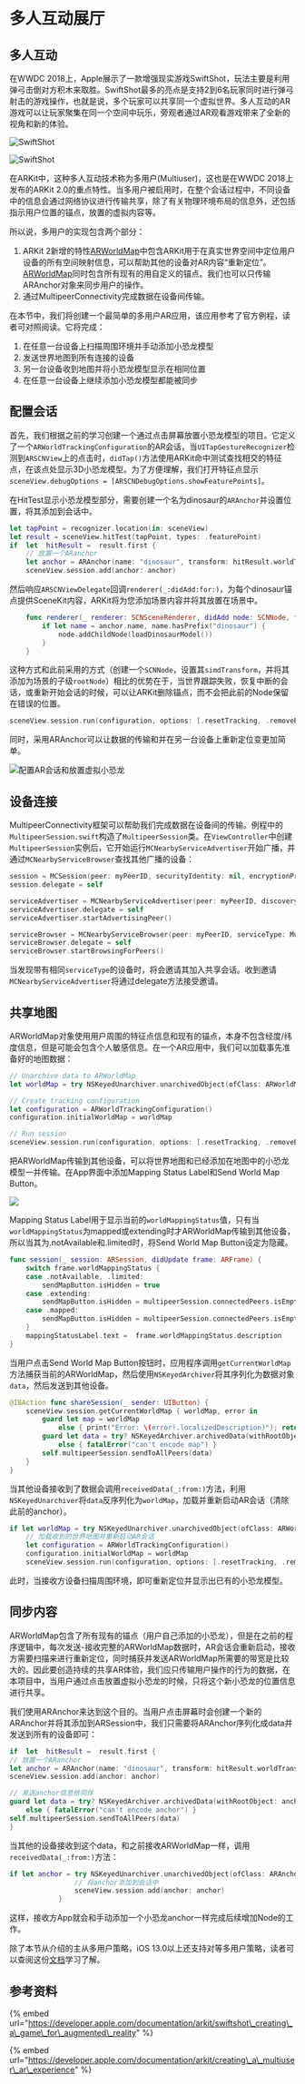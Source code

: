 # 多人互动展厅

## 多人互动

在WWDC 2018上，Apple展示了一款增强现实游戏SwiftShot，玩法主要是利用弹弓击倒对方积木来取胜。SwiftShot最多的亮点是支持2到6名玩家同时进行弹弓射击的游戏操作，也就是说，多个玩家可以共享同一个虚拟世界。多人互动的AR游戏可以让玩家聚集在同一个空间中玩乐，旁观者通过AR观看游戏带来了全新的视角和新的体验。

![SwiftShot](.gitbook/assets/1.png)

![SwiftShot](.gitbook/assets/image%20%2824%29.png)

在ARKit中，这种多人互动技术称为多用户\(Multiuser\)，这也是在WWDC 2018上发布的ARKit 2.0的重点特性。当多用户被启用时，在整个会话过程中，不同设备中的信息会通过网络协议进行传输共享，除了有关物理环境布局的信息外，还包括指示用户位置的锚点，放置的虚拟内容等。

所以说，多用户的实现包含两个部分：

1. ARKit 2新增的特性[ARWorldMap](https://developer.apple.com/documentation/arkit/arworldmap)中包含ARKit用于在真实世界空间中定位用户设备的所有空间映射信息，可以帮助其他的设备对AR内容“重新定位”。[ARWorldMap](https://developer.apple.com/documentation/arkit/arworldmap)同时包含所有现有的用自定义的锚点。我们也可以只传输ARAnchor对象来同步用户的操作。
2. 通过MultipeerConnectivity完成数据在设备间传输。

在本节中，我们将创建一个最简单的多用户AR应用，该应用参考了官方例程，读者可对照阅读。它将完成：

1. 在任意一台设备上扫描周围环境并手动添加小恐龙模型
2. 发送世界地图到所有连接的设备
3. 另一台设备收到地图并将小恐龙模型显示在相同位置
4. 在任意一台设备上继续添加小恐龙模型都能被同步

## 配置会话

首先，我们根据之前的学习创建一个通过点击屏幕放置小恐龙模型的项目。它定义了一个`ARWorldTrackingConfiguration`的AR会话，当`UITapGestureRecognizer`检测到`ARSCNView`上的点击时，`didTap()`方法使用ARKit命中测试查找相交的特征点，在该点处显示3D小恐龙模型。为了方便理解，我们打开特征点显示`sceneView.debugOptions = [ARSCNDebugOptions.showFeaturePoints]`。

在HitTest显示小恐龙模型部分，需要创建一个名为dinosaur的`ARAnchor`并设置位置，将其添加到会话中。

```swift
let tapPoint = recognizer.location(in: sceneView)
let result = sceneView.hitTest(tapPoint, types: .featurePoint)
if  let  hitResult =  result.first {
    // 放置一个ARanchor
    let anchor = ARAnchor(name: "dinosaur", transform: hitResult.worldTransform)
    sceneView.session.add(anchor: anchor)
```

然后响应`ARSCNViewDelegate`回调`renderer(_:didAdd:for:)`，为每个dinosaur锚点提供SceneKit内容，ARKit将为您添加场景内容并将其放置在场景中。

```swift
    func renderer(_ renderer: SCNSceneRenderer, didAdd node: SCNNode, for anchor: ARAnchor) {
        if let name = anchor.name, name.hasPrefix("dinosaur") {
            node.addChildNode(loadDinosaurModel())
        }
    }
```

这种方式和此前采用的方式（创建一个`SCNNode`，设置其`simdTransform`，并将其添加为场景的子级`rootNode`）相比的优势在于，当世界跟踪失败，恢复中断的会话，或重新开始会话的时候，可以让ARKit删除锚点，而不会把此前的Node保留在错误的位置。

```swift
sceneView.session.run(configuration, options: [.resetTracking, .removeExistingAnchors])
```

同时，采用ARAnchor可以让数据的传输和并在另一台设备上重新定位变更加简单。

![&#x914D;&#x7F6E;AR&#x4F1A;&#x8BDD;&#x548C;&#x653E;&#x7F6E;&#x865A;&#x62DF;&#x5C0F;&#x6050;&#x9F99;](.gitbook/assets/img_fc337861bdd9-1.jpeg)

## 设备连接

MultipeerConnectivity框架可以帮助我们完成数据在设备间的传输。例程中的`MultipeerSession.swift`构造了`MultipeerSession`类。在`ViewController`中创建`MultipeerSession`实例后，它开始运行`MCNearbyServiceAdvertiser`开始广播，并通过`MCNearbyServiceBrowser`查找其他广播的设备：

```swift
session = MCSession(peer: myPeerID, securityIdentity: nil, encryptionPreference: .required)
session.delegate = self

serviceAdvertiser = MCNearbyServiceAdvertiser(peer: myPeerID, discoveryInfo: nil, serviceType: MultipeerSession.serviceType)
serviceAdvertiser.delegate = self
serviceAdvertiser.startAdvertisingPeer()

serviceBrowser = MCNearbyServiceBrowser(peer: myPeerID, serviceType: MultipeerSession.serviceType)
serviceBrowser.delegate = self
serviceBrowser.startBrowsingForPeers()

```

当发现带有相同`serviceType`的设备时，将会邀请其加入共享会话。收到邀请`MCNearbyServiceAdvertiser`将通过delegate方法接受邀请。

## 共享地图

ARWorldMap对象使用用户周围的特征点信息和现有的锚点，本身不包含经度/纬度信息，但是可能会包含个人敏感信息。在一个AR应用中，我们可以加载事先准备好的地图数据：

```swift
// Unarchive data to ARWorldMap
let worldMap = try NSKeyedUnarchiver.unarchivedObject(ofClass: ARWorldMap.self, from: data)

// Create tracking configuration
let configuration = ARWorldTrackingConfiguration()
configuration.initialWorldMap = worldMap

// Run session
sceneView.session.run(configuration, options: [.resetTracking, .removeExistingAnchors])
```

把ARWorldMap传输到其他设备，可以将世界地图和已经添加在地图中的小恐龙模型一并传输。在App界面中添加Mapping Status Label和Send World Map Button。

![](.gitbook/assets/image%20%281%29.png)

Mapping Status Label用于显示当前的`worldMappingStatus`值，只有当`worldMappingStatus`为mapped或extending时才ARWorldMap传输到其他设备，所以当其为.notAvailable和.limited时，将Send World Map Button设定为隐藏。

```swift
func session(_ session: ARSession, didUpdate frame: ARFrame) {
    switch frame.worldMappingStatus {
    case .notAvailable, .limited:
        sendMapButton.isHidden = true
    case .extending:
        sendMapButton.isHidden = multipeerSession.connectedPeers.isEmpty
    case .mapped:
        sendMapButton.isHidden = multipeerSession.connectedPeers.isEmpty
    }
    mappingStatusLabel.text =  frame.worldMappingStatus.description
}
```

当用户点击Send World Map Button按钮时，应用程序调用`getCurrentWorldMap`方法捕获当前的ARWorldMap，然后使用`NSKeyedArchiver`将其序列化为数据对象`data`，然后发送到其他设备。

```swift
@IBAction func shareSession(_ sender: UIButton) {
    sceneView.session.getCurrentWorldMap { worldMap, error in
        guard let map = worldMap
            else { print("Error: \(error!.localizedDescription)"); return }
        guard let data = try? NSKeyedArchiver.archivedData(withRootObject: map, requiringSecureCoding: true)
            else { fatalError("can't encode map") }
        self.multipeerSession.sendToAllPeers(data)
    }
}
```

当其他设备接收到了数据会调用`receivedData(_:from:)`方法，利用`NSKeyedUnarchiver`将`data`反序列化为`worldMap`，加载并重新启动AR会话（清除此前的anchor）。

```swift
if let worldMap = try NSKeyedUnarchiver.unarchivedObject(ofClass: ARWorldMap.self, from: data) {
    // 加载收到的世界地图并重新启动AR会话
    let configuration = ARWorldTrackingConfiguration()
    configuration.initialWorldMap = worldMap
    sceneView.session.run(configuration, options: [.resetTracking, .removeExistingAnchors])
```

此时，当接收方设备扫描周围环境，即可重新定位并显示出已有的小恐龙模型。

## 同步内容

ARWorldMap包含了所有现有的锚点（用户自己添加的小恐龙），但是在之前的程序逻辑中，每次发送-接收完整的ARWorldMap数据时，AR会话会重新启动，接收方需要扫描来进行重新定位，同时捕获并发送ARWorldMap所需要的带宽是比较大的。因此要创造持续的共享AR体验，我们应只传输用户操作的行为的数据，在本项目中，当用户通过点击放置虚拟小恐龙的时候，只将这个新小恐龙的位置信息进行共享。

我们使用ARAnchor来达到这个目的。当用户点击屏幕时会创建一个新的ARAnchor并将其添加到ARSession中，我们只需要将ARAnchor序列化成data并发送到所有的设备即可：

```swift
if  let  hitResult =  result.first {
// 放置一个ARanchor
let anchor = ARAnchor(name: "dinosaur", transform: hitResult.worldTransform)
sceneView.session.add(anchor: anchor)

// 发送anchor信息给同伴
guard let data = try? NSKeyedArchiver.archivedData(withRootObject: anchor, requiringSecureCoding: true)
    else { fatalError("can't encode anchor") }
self.multipeerSession.sendToAllPeers(data)
}
```

当其他的设备接收到这个data，和之前接收ARWorldMap一样，调用`receivedData(_:from:)`方法：

```swift
if let anchor = try NSKeyedUnarchiver.unarchivedObject(ofClass: ARAnchor.self, from: data) {
                // 将anchor添加到会话中
                sceneView.session.add(anchor: anchor)
            }
```

这样，接收方App就会和手动添加一个小恐龙anchor一样完成后续增加Node的工作。

除了本节从介绍的主从多用户策略，iOS 13.0以上还支持对等多用户策略，读者可以查阅这份[文档](https://developer.apple.com/documentation/arkit/creating_a_collaborative_session)学习了解。

## 参考资料

{% embed url="https://developer.apple.com/documentation/arkit/swiftshot\_creating\_a\_game\_for\_augmented\_reality" %}

{% embed url="https://developer.apple.com/documentation/arkit/creating\_a\_multiuser\_ar\_experience" %}



